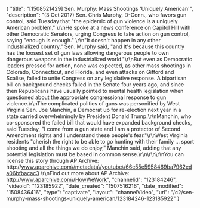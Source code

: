 {
    "title": "[1508521429] Sen. Murphy: Mass Shootings 'Uniquely American'",
    "description": "(3 Oct 2017) Sen. Chris Murphy, D-Conn., who favors gun control, said Tuesday that \"the epidemic of gun violence is a uniquely American problem.\" \r\nHe spoke at a news conference on Capitol Hill with other Democratic Senators, urging Congress to take action on gun control, saying \"enough is enough.\" \r\n\"It doesn't happen in any other industrialized country,\" Sen. Murphy said, \"and It's because this country has the loosest set of gun laws allowing dangerous people to own dangerous weapons in the industrialized world.\"\r\nBut even as Democratic leaders pressed for action, none was expected, as other mass shootings in Colorado, Connecticut, and Florida, and even attacks on Gifford and Scalise, failed to unite Congress on any legislative response. A bipartisan bill on background checks failed in the Senate four years ago, and since then Republicans have usually pointed to mental health legislation when questioned about the appropriate congressional response to gun violence.\r\nThe complicated politics of guns was personified by West Virginia Sen. Joe Manchin, a Democrat up for re-election next year in a state carried overwhelmingly by President Donald Trump.\r\nManchin, who co-sponsored the failed bill that would have expanded background checks, said Tuesday, \"I come from a gun state and I am a protector of Second Amendment rights and I understand these people's fear.\"\r\nWest Virginia residents \"cherish the right to be able to go hunting with their family ... sport shooting and all the things we do enjoy,\" Manchin said, adding that any potential legislation must be based in common sense.\r\n\r\n\r\nYou can license this story through AP Archive: http:\/\/www.aparchive.com\/metadata\/youtube\/66e55e5958469ba7962eda06bfbacac3 \r\nFind out more about AP Archive: http:\/\/www.aparchive.com\/HowWeWork",
    "channelid": "123184246",
    "videoid": "123185922",
    "date_created": "1507516216",
    "date_modified": "1508436416",
    "type": "captivate",
    "layout": "channelVideo",
    "url": "\/c2\/sen-murphy-mass-shootings-uniquely-american\/123184246-123185922"
}
